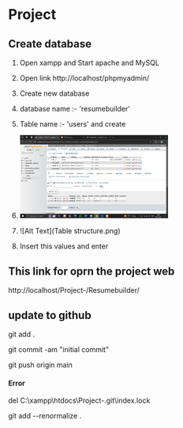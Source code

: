 # Project

## Create database


1. Open xampp  and Start apache and MySQL
2. Open link 
http://localhost/phpmyadmin/

3. Create new database 
4. database name :- 'resumebuilder'
5. Table name :- 'users' and create
5. <img src="Table structure.png" alt="image" width="300"/> 
5. ![Alt Text](Table structure.png)
6. Insert this values and enter


## This link for oprn the project web
http://localhost/Project-/Resumebuilder/
## update to github

git add .

git commit -am "initial commit"

git push origin main

#### Error
del C:\xampp\htdocs\Project-\.git\index.lock

git add --renormalize .
